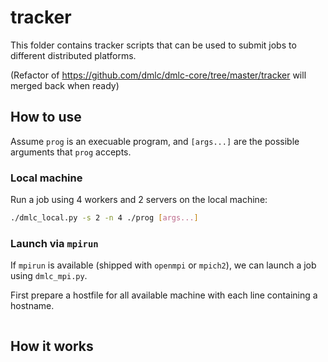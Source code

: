 tracker
====

This folder contains tracker scripts that can be used to submit jobs to
different distributed platforms.

(Refactor of https://github.com/dmlc/dmlc-core/tree/master/tracker will merged
back when ready)

## How to use

Assume `prog` is an execuable program, and `[args...]` are the possible
arguments that `prog` accepts.

### Local machine

Run a job using 4 workers and 2 servers on the local machine:

```bash
./dmlc_local.py -s 2 -n 4 ./prog [args...]
```

### Launch via `mpirun`

If `mpirun` is available (shipped with `openmpi` or `mpich2`), we can launch a
job using `dmlc_mpi.py`.

First prepare a hostfile for all available machine with each line containing a
hostname.


```bash

```


## How it works
